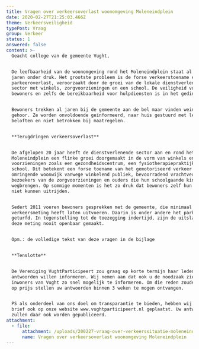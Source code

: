 ```yaml
---
title: Vragen over verkeersoverlast woonomgeving Moleneindplein
date: 2020-02-27T21:25:03.466Z
theme: Verkeersveiligheid
typePost: Vraag
group: Verkeer
status: 1
answered: false
content: >-
  Geacht college van de gemeente Vught,


  De leefbaarheid van de woonomgeving rond het Moleneindplein staat al vele
  jaren onder druk. Het grootste probleem is de forse verkeerstoename en de
  parkeeroverlast, veroorzaakt door de groei van de lokale dienstverlenende
  sector met winkels, zorgvoorzieningen en een school. De veiligheid voor
  bewoners en zelfs de bereikbaarheid voor hulpdiensten is in het geding.


  Bewoners trekken al jaren bij de gemeente aan de bel maar vinden weinig
  gehoor. Ze worden onvoldoende geïnformeerd, naar huis gestuurd met lege
  beloften en niet betrokken bij maatregelen.


  **Terugdringen verkeersoverlast** 


  De afgelopen 20 jaar heeft de dienstverlenende sector aan en rond het
  Moleneindplein een flinke groei doorgemaakt in de vorm van winkels en diverse
  voorzieningen zoals een gezondheidscentrum, een fysiotherapiepraktijk en een
  school. Dit betekent een forse toename van het gemotoriseerd verkeer in de
  omringende woonwijk vanwege winkelend publiek, bevoorradend vrachtverkeer,
  bezoekers van de zorgvoorzieningen en ouders die hun schoolgaande kinderen
  wegbrengen. Op sommige momenten is het zo druk dat bewoners zelf hun straat
  niet kunnen uitrijden.


  Sedert 2011 voeren bewoners gesprekken met de gemeente, die minimaal één
  verkeersmeting heeft laten uitvoeren. Daarin is onder andere het parkeergedrag
  geturfd. In tegenstelling tot de toezegging indertijd, zijn de uitslagen van
  deze meting nooit openbaar gemaakt.


  Opm.: de volledige tekst van deze vragen in de bijlage


  **Tenslotte**


  De Vereniging VughtParticipeert zou graag op korte termijn haar leden over uw
  antwoorden willen informeren. Wij nemen aan dat ook u de noodzaak ziet de
  inwoners van Vught zo snel mogelijk te informeren. Om die reden zouden wij het
  op prijs stellen uw antwoorden binnen 3 weken te mogen ontvangen.


  PS als onderdeel van ons doel om transparantie te bieden, hebben wij deze
  brief ook op onze website www.vughtparticipeert.nl geplaatst. Uw antwoorden
  zullen daar ook worden gepubliceerd.
attachment:
  - file:
      attachment: /uploads/200227-vraag-over-verkeerssituatie-moleneindstraat-.pdf
      name: Vragen over verkeersoverlast woonomgeving Moleneindplein
---
```


